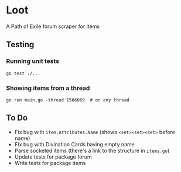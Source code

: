 # Loot

A Path of Exile forum scraper for items

## Testing

### Running unit tests

```
go test ./...
```

### Showing items from a thread

```
go run main.go -thread 1566069  # or any thread
```

## To Do

* Fix bug with `item.Attributes.Name` (shows `<set><set><set>` before name)
* Fix bug with Divination Cards having empty name
* Parse socketed items (there's a link to the structure in `items.go`)
* Update tests for package forum
* Write tests for package items
